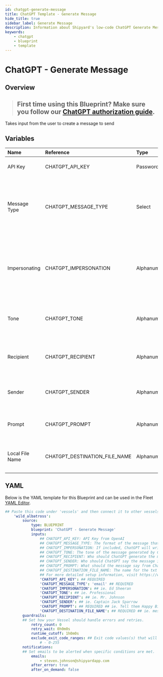 ```yaml
---
id: chatgpt-generate-message
title: ChatGPT Template - Generate Message
hide_title: true
sidebar_label: Generate Message
description: Information about Shipyard's low-code ChatGPT Generate Message blueprint. Takes input from the user to create a message to send 
keywords:
    - chatgpt
    - blueprint
    - template
---
```


# ChatGPT - Generate Message

## Overview
> ## **First time using this Blueprint? Make sure you follow our [ChatGPT authorization guide](https://www.shipyardapp.com/docs/blueprint-library/chatgpt/chatgpt-authorization/)**.

Takes input from the user to create a message to send

## Variables

| Name | Reference | Type | Required | Default | Options | Description |
|:-----|:----------|:-----|:---------|:--------|:--------|:------------|
| API Key | CHATGPT_API_KEY  | Password |:white_check_mark: | - | - | API Key from OpenAI |
| Message Type | CHATGPT_MESSAGE_TYPE  | Select |:white_check_mark: | Email | Email: `email`<br></br><br></br>Message: `message`<br></br><br></br> | The format of the message that will be generated by ChatGPT |
| Impersonating | CHATGPT_IMPERSONATION  | Alphanumeric |:heavy_minus_sign: | - | - | If included, ChatGPT will write the message in the same speaking style of the person listed. |
| Tone | CHATGPT_TONE  | Alphanumeric |:heavy_minus_sign: | - | - | The tone of the message generated by ChatGPT |
| Recipient | CHATGPT_RECIPIENT  | Alphanumeric |:heavy_minus_sign: | - | - | Who should ChatGPT generate the message for |
| Sender | CHATGPT_SENDER  | Alphanumeric |:heavy_minus_sign: | - | - | Who should ChatGPT say the message is from |
| Prompt | CHATGPT_PROMPT  | Alphanumeric |:white_check_mark: | - | - | What should the message say from ChatGPT |
| Local File Name | CHATGPT_DESTINATION_FILE_NAME  | Alphanumeric |:white_check_mark: | - | - | The name for the txt file once it is generated. |

## YAML
Below is the YAML template for this Blueprint and can be used in the Fleet [YAML Editor](../../reference/fleets/yaml-editor.md).
```yaml
## Paste this code under 'vessels' and then connect it to other vessels under 'connections'
    'wild_albatross':
        source:
            type: BLUEPRINT
            blueprint: 'ChatGPT - Generate Message'
            inputs: 
                ## CHATGPT_API_KEY: API Key from OpenAI
                ## CHATGPT_MESSAGE_TYPE: The format of the message that will be generated by ChatGPT
                ## CHATGPT_IMPERSONATION: If included, ChatGPT will write the message in the same speaking style of the person listed.
                ## CHATGPT_TONE: The tone of the message generated by ChatGPT
                ## CHATGPT_RECIPIENT: Who should ChatGPT generate the message for
                ## CHATGPT_SENDER: Who should ChatGPT say the message is from
                ## CHATGPT_PROMPT: What should the message say from ChatGPT
                ## CHATGPT_DESTINATION_FILE_NAME: The name for the txt file once it is generated.
                ## For more detailed setup information, visit https://www.shipyardapp.com/docs/blueprint-library/chatgpt#generate-message-blueprint
                'CHATGPT_API_KEY': ## REQUIRED
                'CHATGPT_MESSAGE_TYPE': 'email' ## REQUIRED
                'CHATGPT_IMPERSONATION': ## ie. Ed Sheeran
                'CHATGPT_TONE': ## ie. Professional
                'CHATGPT_RECIPIENT': ## ie. Mr. Johnson
                'CHATGPT_SENDER': ## ie. Captain Jack Sparrow 
                'CHATGPT_PROMPT': ## REQUIRED ## ie. Tell them Happy Birthday!
                'CHATGPT_DESTINATION_FILE_NAME': ## REQUIRED ## ie. message.txt
        guardrails:
        ## Set how your Vessel should handle errors and retries.
            retry_count: 0
            retry_wait: 0h0m0s
            runtime_cutoff: 1h0m0s
            exclude_exit_code_ranges: ## Exit code values(s) that will not be retried if encountered during a Voyage.
                # - 0-255
        notifications: 
        ## Set emails to be alerted when specific conditions are met.
            emails:
                - steven.johnson@shipyardapp.com
            after_error: true
            after_on_demand: false
```
